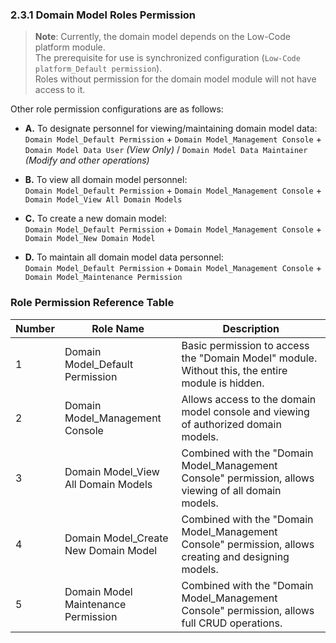 ### 2.3.1 Domain Model Roles Permission

> **Note**: Currently, the domain model depends on the Low-Code platform module.  
> The prerequisite for use is synchronized configuration (`Low-Code platform_Default permission`).  
> Roles without permission for the domain model module will not have access to it.

Other role permission configurations are as follows:

- **A.** To designate personnel for viewing/maintaining domain model data:  
  `Domain Model_Default Permission` + `Domain Model_Management Console` +  
  `Domain Model Data User` *(View Only)* / `Domain Model Data Maintainer` *(Modify and other operations)*

- **B.** To view all domain model personnel:  
  `Domain Model_Default Permission` + `Domain Model_Management Console` + `Domain Model_View All Domain Models`

- **C.** To create a new domain model:  
  `Domain Model_Default Permission` + `Domain Model_Management Console` + `Domain Model_New Domain Model`

- **D.** To maintain all domain model data personnel:  
  `Domain Model_Default Permission` + `Domain Model_Management Console` + `Domain Model_Maintenance Permission`

### Role Permission Reference Table

| Number | Role Name                          | Description                                                                                   |
|--------|-------------------------------------|-----------------------------------------------------------------------------------------------|
| 1      | Domain Model_Default Permission     | Basic permission to access the "Domain Model" module. Without this, the entire module is hidden. |
| 2      | Domain Model_Management Console     | Allows access to the domain model console and viewing of authorized domain models.            |
| 3      | Domain Model_View All Domain Models | Combined with the "Domain Model_Management Console" permission, allows viewing of all domain models. |
| 4      | Domain Model_Create New Domain Model| Combined with the "Domain Model_Management Console" permission, allows creating and designing models. |
| 5      | Domain Model Maintenance Permission | Combined with the "Domain Model_Management Console" permission, allows full CRUD operations.  |

